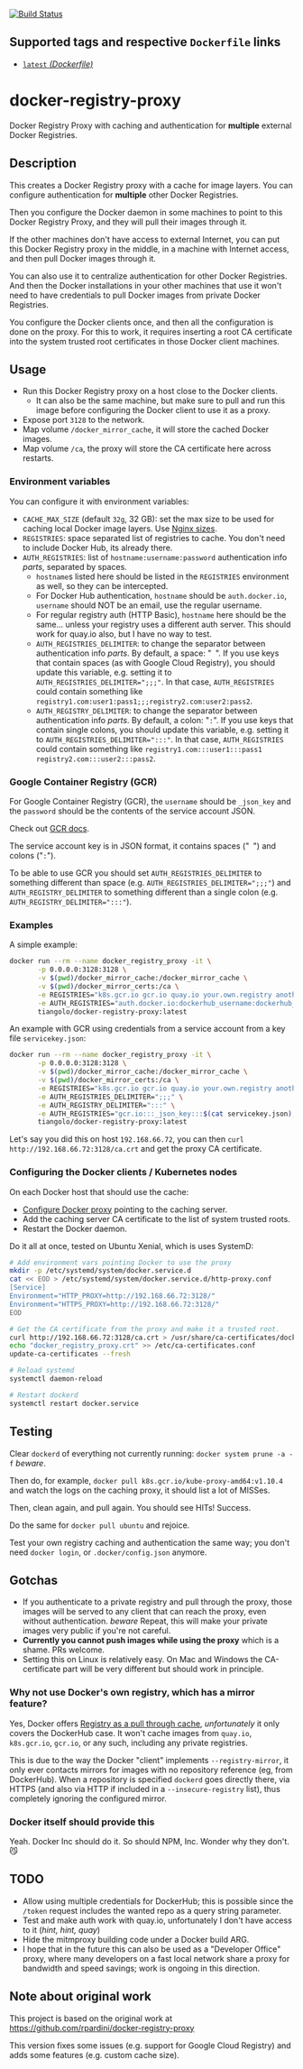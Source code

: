 [![Build Status](https://travis-ci.org/tiangolo/docker-registry-proxy.svg?branch=master)](https://travis-ci.org/tiangolo/docker-registry-proxy)

## Supported tags and respective `Dockerfile` links

* [`latest` _(Dockerfile)_](https://github.com/tiangolo/docker-registry-proxy/blob/master/Dockerfile)

# docker-registry-proxy

Docker Registry Proxy with caching and authentication for **multiple** external Docker Registries.

## Description

This creates a Docker Registry proxy with a cache for image layers. You can configure authentication for **multiple** other Docker Registries.

Then you configure the Docker daemon in some machines to point to this Docker Registry Proxy, and they will pull their images through it.

If the other machines don't have access to external Internet, you can put this Docker Registry proxy in the middle, in a machine with Internet access, and then pull Docker images through it.

You can also use it to centralize authentication for other Docker Registries. And then the Docker installations in your other machines that use it won't need to have credentials to pull Docker images from private Docker Registries.

You configure the Docker clients once, and then all the configuration is done on the proxy. For this to work, it requires inserting a root CA certificate into the system trusted root certificates in those Docker client machines.

## Usage

* Run this Docker Registry proxy on a host close to the Docker clients.
    * It can also be the same machine, but make sure to pull and run this image before configuring the Docker client to use it as a proxy.
* Expose port `3128` to the network.
* Map volume `/docker_mirror_cache`, it will store the cached Docker images.
* Map volume `/ca`, the proxy will store the CA certificate here across restarts.

### Environment variables

You can configure it with environment variables:

* `CACHE_MAX_SIZE` (default `32g`, 32 GB): set the max size to be used for caching local Docker image layers. Use [Nginx sizes](http://nginx.org/en/docs/syntax.html).
* `REGISTRIES`: space separated list of registries to cache. You don't need to include Docker Hub, its already there.
* `AUTH_REGISTRIES`: list of `hostname:username:password` authentication info *parts*, separated by spaces.
  * `hostname`s listed here should be listed in the `REGISTRIES` environment as well, so they can be intercepted.
  * For Docker Hub authentication, `hostname` should be `auth.docker.io`, `username` should NOT be an email, use the regular username.
  * For regular registry auth (HTTP Basic), `hostname` here should be the same... unless your registry uses a different auth server. This should work for quay.io also, but I have no way to test.
  * `AUTH_REGISTRIES_DELIMITER`: to change the separator between authentication info *parts*. By default, a space: "` `". If you use keys that contain spaces (as with Google Cloud Registry), you should update this variable, e.g. setting it to `AUTH_REGISTRIES_DELIMITER=";;;"`. In that case, `AUTH_REGISTRIES` could contain something like `registry1.com:user1:pass1;;;registry2.com:user2:pass2`.
  * `AUTH_REGISTRY_DELIMITER`: to change the separator between authentication info *parts*. By default, a colon: "`:`". If you use keys that contain single colons, you should update this variable, e.g. setting it to `AUTH_REGISTRIES_DELIMITER=":::"`. In that case, `AUTH_REGISTRIES` could contain something like `registry1.com:::user1:::pass1 registry2.com:::user2:::pass2`.
  
### Google Container Registry (GCR)

For Google Container Registry (GCR), the `username` should be `_json_key` and the `password` should be the contents of the service account JSON.

Check out [GCR docs](https://cloud.google.com/container-registry/docs/advanced-authentication#json_key_file).

The service account key is in JSON format, it contains spaces ("` `") and colons ("`:`").

To be able to use GCR you should set `AUTH_REGISTRIES_DELIMITER` to something different than space (e.g. `AUTH_REGISTRIES_DELIMITER=";;;"`) and `AUTH_REGISTRY_DELIMITER` to something different than a single colon (e.g. `AUTH_REGISTRY_DELIMITER=":::"`).

### Examples

A simple example:

```bash
docker run --rm --name docker_registry_proxy -it \
       -p 0.0.0.0:3128:3128 \
       -v $(pwd)/docker_mirror_cache:/docker_mirror_cache \
       -v $(pwd)/docker_mirror_certs:/ca \
       -e REGISTRIES="k8s.gcr.io gcr.io quay.io your.own.registry another.public.registry" \
       -e AUTH_REGISTRIES="auth.docker.io:dockerhub_username:dockerhub_password your.own.registry:username:password" \
       tiangolo/docker-registry-proxy:latest
```

An example with GCR using credentials from a service account from a key file `servicekey.json`:

```bash
docker run --rm --name docker_registry_proxy -it \
       -p 0.0.0.0:3128:3128 \
       -v $(pwd)/docker_mirror_cache:/docker_mirror_cache \
       -v $(pwd)/docker_mirror_certs:/ca \
       -e REGISTRIES="k8s.gcr.io gcr.io quay.io your.own.registry another.public.registry" \
       -e AUTH_REGISTRIES_DELIMITER=";;;" \
       -e AUTH_REGISTRY_DELIMITER=":::" \
       -e AUTH_REGISTRIES="gcr.io:::_json_key:::$(cat servicekey.json);;;auth.docker.io:::dockerhub_username:::dockerhub_password" \
       tiangolo/docker-registry-proxy:latest
```

Let's say you did this on host `192.168.66.72`, you can then `curl http://192.168.66.72:3128/ca.crt` and get the proxy CA certificate.

### Configuring the Docker clients / Kubernetes nodes

On each Docker host that should use the cache:

* [Configure Docker proxy](https://docs.docker.com/config/daemon/systemd/#httphttps-proxy) pointing to the caching server.
* Add the caching server CA certificate to the list of system trusted roots.
* Restart the Docker daemon.

Do it all at once, tested on Ubuntu Xenial, which is uses SystemD:

```bash
# Add environment vars pointing Docker to use the proxy
mkdir -p /etc/systemd/system/docker.service.d
cat << EOD > /etc/systemd/system/docker.service.d/http-proxy.conf
[Service]
Environment="HTTP_PROXY=http://192.168.66.72:3128/"
Environment="HTTPS_PROXY=http://192.168.66.72:3128/"
EOD

# Get the CA certificate from the proxy and make it a trusted root.
curl http://192.168.66.72:3128/ca.crt > /usr/share/ca-certificates/docker_registry_proxy.crt
echo "docker_registry_proxy.crt" >> /etc/ca-certificates.conf
update-ca-certificates --fresh

# Reload systemd
systemctl daemon-reload

# Restart dockerd
systemctl restart docker.service
```

## Testing

Clear `dockerd` of everything not currently running: `docker system prune -a -f` *beware*.

Then do, for example, `docker pull k8s.gcr.io/kube-proxy-amd64:v1.10.4` and watch the logs on the caching proxy, it should list a lot of MISSes.

Then, clean again, and pull again. You should see HITs! Success.

Do the same for `docker pull ubuntu` and rejoice.

Test your own registry caching and authentication the same way; you don't need `docker login`, or `.docker/config.json` anymore.

## Gotchas

* If you authenticate to a private registry and pull through the proxy, those images will be served to any client that can reach the proxy, even without authentication. *beware*
 Repeat, this will make your private images very public if you're not careful.
* **Currently you cannot push images while using the proxy** which is a shame. PRs welcome.
* Setting this on Linux is relatively easy. On Mac and Windows the CA-certificate part will be very different but should work in principle.

### Why not use Docker's own registry, which has a mirror feature?

Yes, Docker offers [Registry as a pull through cache](https://docs.docker.com/registry/recipes/mirror/), *unfortunately* it only covers the DockerHub case. It won't cache images from `quay.io`, `k8s.gcr.io`, `gcr.io`, or any such, including any private registries.

This is due to the way the Docker "client" implements `--registry-mirror`, it only ever contacts mirrors for images with no repository reference (eg, from DockerHub).
When a repository is specified `dockerd` goes directly there, via HTTPS (and also via HTTP if included in a `--insecure-registry` list), thus completely ignoring the configured mirror.

### Docker itself should provide this

Yeah. Docker Inc should do it. So should NPM, Inc. Wonder why they don't. 😼

## TODO

* Allow using multiple credentials for DockerHub; this is possible since the `/token` request includes the wanted repo as a query string parameter.
* Test and make auth work with quay.io, unfortunately I don't have access to it (_hint, hint, quay_)
* Hide the mitmproxy building code under a Docker build ARG.
* I hope that in the future this can also be used as a "Developer Office" proxy, where many developers on a fast local network
  share a proxy for bandwidth and speed savings; work is ongoing in this direction.

## Note about original work

This project is based on the original work at https://github.com/rpardini/docker-registry-proxy

This version fixes some issues (e.g. support for Google Cloud Registry) and adds some features (e.g. custom cache size).
